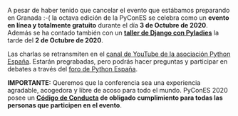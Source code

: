 A pesar de haber tenido que cancelar el evento que estábamos preparando en Granada :-( la octava edición de la PyConES se celebra como un **evento en línea y totalmente gratuito** durante el día **3 de Octubre de 2020**. Además se ha contado también con un **[taller de Django con Pyladies](/pyladies.html)** la tarde del **2 de Octubre de 2020**.

Las charlas se retransmiten en el [canal de YouTube de la asociación Python España](https://www.youtube.com/channel/UCyth_6hqft9a7B_thdwYyww). Estarán pregrabadas, pero podrás hacer preguntas y participar en debates a través del [foro de Python España](https://comunidad.es.python.org/).

**IMPORTANTE:** Queremos que la conferencia sea una experiencia agradable, acogedora y libre de acoso para todo el mundo. PyConES 2020 posee un **[Código de Conducta](/coc.html) de obligado cumplimiento para todas las personas que participen en el evento**.
